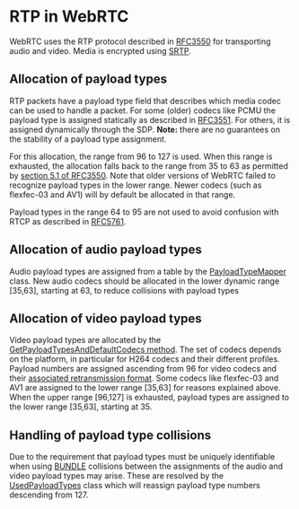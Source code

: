 <?% config.freshness.reviewed = '2021-06-03' %?>
<?% config.freshness.owner = 'hta' %?>

# RTP in WebRTC

WebRTC uses the RTP protocol described in
[RFC3550](https://datatracker.ietf.org/doc/html/rfc3550) for transporting audio
and video. Media is encrypted using [SRTP](./srtp.md).

## Allocation of payload types

RTP packets have a payload type field that describes which media codec can be
used to handle a packet. For some (older) codecs like PCMU the payload type is
assigned statically as described in
[RFC3551](https://datatracker.ietf.org/doc/html/rfc3551). For others, it is
assigned dynamically through the SDP. **Note:** there are no guarantees on the
stability of a payload type assignment.

For this allocation, the range from 96 to 127 is used. When this range is
exhausted, the allocation falls back to the range from 35 to 63 as permitted by
[section 5.1 of RFC3550][1]. Note that older versions of WebRTC failed to
recognize payload types in the lower range. Newer codecs (such as flexfec-03 and
AV1) will by default be allocated in that range.

Payload types in the range 64 to 95 are not used to avoid confusion with RTCP as
described in [RFC5761](https://datatracker.ietf.org/doc/html/rfc5761).

## Allocation of audio payload types

Audio payload types are assigned from a table by the [PayloadTypeMapper][2]
class. New audio codecs should be allocated in the lower dynamic range [35,63],
starting at 63, to reduce collisions with payload types

## Allocation of video payload types

Video payload types are allocated by the
[GetPayloadTypesAndDefaultCodecs method][3]. The set of codecs depends on the
platform, in particular for H264 codecs and their different profiles. Payload
numbers are assigned ascending from 96 for video codecs and their
[associated retransmission format](https://datatracker.ietf.org/doc/html/rfc4588).
Some codecs like flexfec-03 and AV1 are assigned to the lower range [35,63] for
reasons explained above. When the upper range [96,127] is exhausted, payload
types are assigned to the lower range [35,63], starting at 35.

## Handling of payload type collisions

Due to the requirement that payload types must be uniquely identifiable when
using [BUNDLE](https://datatracker.ietf.org/doc/html/rfc8829) collisions between
the assignments of the audio and video payload types may arise. These are
resolved by the [UsedPayloadTypes][4] class which will reassign payload type
numbers descending from 127.

[1]: https://datatracker.ietf.org/doc/html/rfc3550#section-5.1
[2]: https://source.chromium.org/chromium/chromium/src/+/main:third_party/webrtc/media/engine/payload_type_mapper.cc;l=25;drc=4f26a3c7e8e20e0e0ca4ca67a6ebdf3f5543dc3f
[3]: https://source.chromium.org/chromium/chromium/src/+/main:third_party/webrtc/media/engine/webrtc_video_engine.cc;l=119;drc=b412efdb780c86e6530493afa403783d14985347
[4]: https://source.chromium.org/chromium/chromium/src/+/main:third_party/webrtc/pc/used_ids.h;l=94;drc=b412efdb780c86e6530493afa403783d14985347
